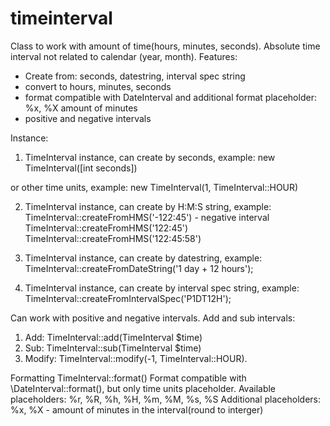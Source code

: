# timeinterval

 Class to work with amount of time(hours, minutes, seconds). Absolute time interval not related to calendar
 (year, month). 
 Features: 
 - Create from: seconds, datestring, interval spec string
 - convert to hours, minutes, seconds
 - format compatible with DateInterval and additional format placeholder: %x, %X amount of minutes
 - positive and negative intervals

 Instance:
 1) TimeInterval instance, can create by seconds, example:
 new TimeInterval([int seconds])

 or other time units, example:
 new TimeInterval(1, TimeInterval::HOUR)
 
 2) TimeInterval instance, can create by H:M:S string, example:
 TimeInterval::createFromHMS('-122:45') - negative interval
 TimeInterval::createFromHMS('122:45')
 TimeInterval::createFromHMS('122:45:58')

 3) TimeInterval instance, can create by datestring, example:
 TimeInterval::createFromDateString('1 day + 12 hours');

 4) TimeInterval instance, can create by interval spec string, example:
 TimeInterval::createFromIntervalSpec('P1DT12H');

 Can work with positive and negative intervals.
 Add and sub intervals:
 1) Add: TimeInterval::add(TimeInterval $time)
 2) Sub: TimeInterval::sub(TimeInterval $time)
 3) Modify: TimeInterval::modify(-1, TimeInterval::HOUR).

 Formatting TimeInterval::format()
 Format compatible with \DateInterval::format(), but only time units placeholder.
 Available placeholders: %r, %R, %h, %H, %m, %M, %s, %S
 Additional placeholders: %x, %X - amount of minutes in the interval(round to interger)
